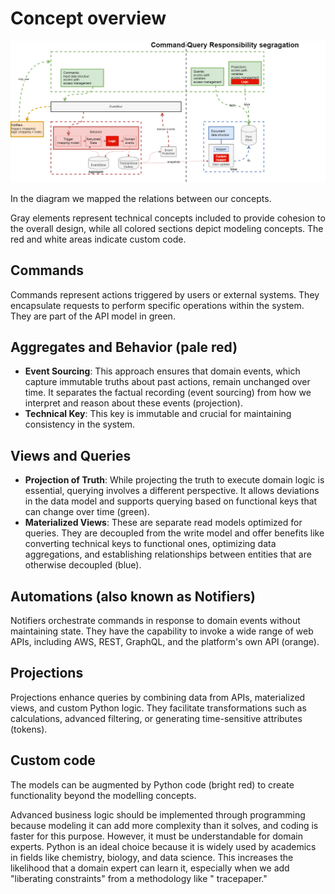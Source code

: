 # Concept overview

![image](./images/concept.png)

In the diagram we mapped the relations between our concepts.

Gray elements represent technical concepts included to provide cohesion to the overall design, while all colored
sections depict modeling concepts. The red and white areas indicate custom code.

## Commands

Commands represent actions triggered by users or external systems. They encapsulate requests to perform specific
operations within the system. They are part of the API model in green.

## Aggregates and Behavior (pale red)

- **Event Sourcing**: This approach ensures that domain events, which capture immutable truths about past actions,
  remain unchanged over time. It separates the factual recording (event sourcing) from how we interpret and reason about
  these events (projection).
- **Technical Key**: This key is immutable and crucial for maintaining consistency in the system.

## Views and Queries

- **Projection of Truth**: While projecting the truth to execute domain logic is essential, querying involves a
  different perspective. It allows deviations in the data model and supports querying based on functional keys that can
  change over time (green).
- **Materialized Views**: These are separate read models optimized for queries. They are decoupled from the write model
  and offer benefits like converting technical keys to functional ones, optimizing data aggregations, and establishing
  relationships between entities that are otherwise decoupled (blue).

## Automations (also known as Notifiers)

Notifiers orchestrate commands in response to domain events without maintaining state. They have the capability to
invoke a wide range of web APIs, including AWS, REST, GraphQL, and the platform's own API (orange).

## Projections

Projections enhance queries by combining data from APIs, materialized views, and custom Python logic. They facilitate
transformations such as calculations, advanced filtering, or generating time-sensitive attributes (tokens).

## Custom code

The models can be augmented by Python code (bright red) to create functionality beyond the modelling concepts.

Advanced business logic should be implemented through programming because modeling it can add more complexity than it
solves, and
coding is faster for this purpose. However, it must be understandable for domain experts. Python is an ideal choice
because it is widely used by academics in fields like chemistry, biology, and data science. This increases the
likelihood that a domain expert can learn it, especially when we add "liberating constraints" from a methodology like "
tracepaper."